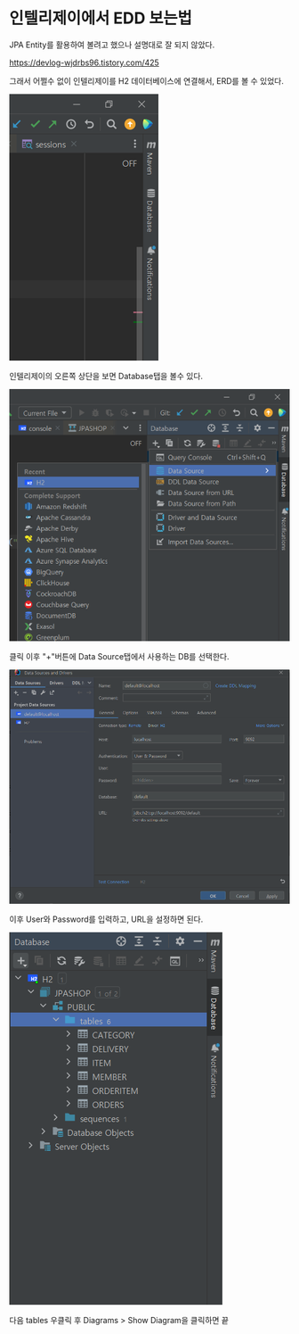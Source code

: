 # 인텔리제이에서 EDD 보는법

JPA Entity를 활용하여 볼려고 했으나 설명대로 잘 되지 않았다.

https://devlog-wjdrbs96.tistory.com/425





그래서 어쩔수 없이 인텔리제이를 H2 데이터베이스에 연결해서, ERD를 볼 수 있었다.

![image-20231012003313001](img/image-20231012003313001.png)

인텔리제이의 오른쪽 상단을 보면 Database탭을 볼수 있다.



![image-20231012003415554](img/image-20231012003415554.png)

클릭 이후 "+"버튼에 Data Source탭에서 사용하는 DB를 선택한다.



![image-20231012003506813](img/image-20231012003506813.png)

이후 User와 Password를 입력하고, URL을 설정하면 된다.



![image-20231012003604481](img/image-20231012003604481.png)

다음 tables 우클릭 후 Diagrams > Show Diagram을 클릭하면 끝